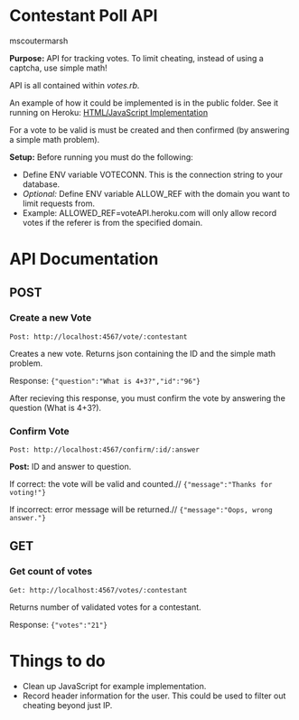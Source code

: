 Contestant Poll API
===========================
mscoutermarsh

**Purpose:** 
API for tracking votes. To limit cheating, instead of using a captcha, use simple math!

API is all contained within *votes.rb.*

An example of how it could be implemented is in the public folder.
See it running on Heroku: [HTML/JavaScript Implementation](http://voteAPI.heroku.com/vote.html "voteAPI")

For a vote to be valid is must be created and then confirmed (by answering a simple math problem).

**Setup:** Before running you must do the following:  
+ Define ENV variable VOTECONN. This is the connection string to your database.
+ *Optional:* Define ENV variable ALLOW_REF with the domain you want to limit requests from.
+ Example: ALLOWED_REF=voteAPI.heroku.com will only allow record votes if the referer is from the specified domain.



API Documentation
============================

POST
----

### Create a new Vote
`Post: http://localhost:4567/vote/:contestant`

Creates a new vote. Returns json containing the ID and the simple math problem.

Response: `{"question":"What is 4+3?","id":"96"}`

After recieving this response, you must confirm the vote by answering the question (What is 4+3?).

### Confirm Vote
`Post: http://localhost:4567/confirm/:id/:answer`

**Post:** ID and answer to question.

If correct: the vote will be valid and counted.//
`{"message":"Thanks for voting!"}`

If incorrect: error message will be returned.//
`{"message":"Oops, wrong answer."}`


GET
----

### Get count of votes

`Get: http://localhost:4567/votes/:contestant`

Returns number of validated votes for a contestant.

Response: `{"votes":"21"}`

Things to do
============================
+ Clean up JavaScript for example implementation.
+ Record header information for the user. This could be used to filter out cheating beyond just IP.
